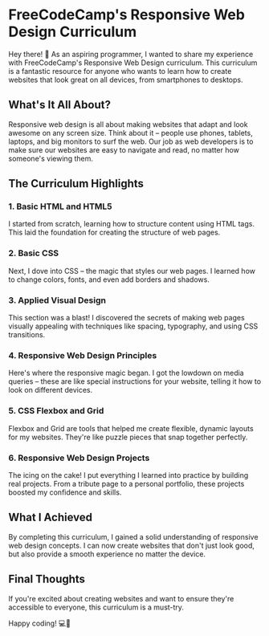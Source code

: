 #  FreeCodeCamp's Responsive Web Design Curriculum

Hey there! 👋 As an aspiring programmer, I wanted to share my experience with FreeCodeCamp's Responsive Web Design curriculum. This curriculum is a fantastic resource for anyone who wants to learn how to create websites that look great on all devices, from smartphones to desktops.

## What's It All About?

Responsive web design is all about making websites that adapt and look awesome on any screen size. Think about it – people use phones, tablets, laptops, and big monitors to surf the web. Our job as web developers is to make sure our websites are easy to navigate and read, no matter how someone's viewing them.

## The Curriculum Highlights

### 1. Basic HTML and HTML5
I started from scratch, learning how to structure content using HTML tags. This laid the foundation for creating the structure of web pages.

### 2. Basic CSS
Next, I dove into CSS – the magic that styles our web pages. I learned how to change colors, fonts, and even add borders and shadows.

### 3. Applied Visual Design
This section was a blast! I discovered the secrets of making web pages visually appealing with techniques like spacing, typography, and using CSS transitions.

### 4. Responsive Web Design Principles
Here's where the responsive magic began. I got the lowdown on media queries – these are like special instructions for your website, telling it how to look on different devices.

### 5. CSS Flexbox and Grid
Flexbox and Grid are tools that helped me create flexible, dynamic layouts for my websites. They're like puzzle pieces that snap together perfectly.

### 6. Responsive Web Design Projects
The icing on the cake! I put everything I learned into practice by building real projects. From a tribute page to a personal portfolio, these projects boosted my confidence and skills.

## What I Achieved

By completing this curriculum, I gained a solid understanding of responsive web design concepts. I can now create websites that don't just look good, but also provide a smooth experience no matter the device.

## Final Thoughts

If you're excited about creating websites and want to ensure they're accessible to everyone, this curriculum is a must-try.

Happy coding! 💻🚀

